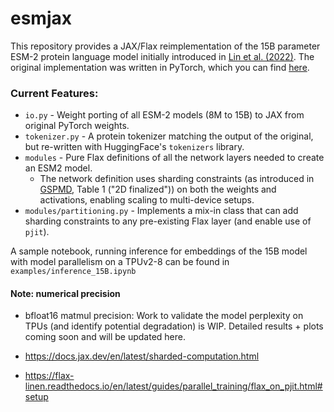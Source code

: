# esmjax

This repository provides a JAX/Flax reimplementation of the 15B parameter ESM-2 protein language model initially introduced in [Lin et al. (2022)](https://www.biorxiv.org/content/10.1101/2022.07.20.500902v1). The original implementation was written in PyTorch, which you can find [here](https://github.com/facebookresearch/esm).

### Current Features:

* `io.py` - Weight porting of all ESM-2 models (8M to 15B) to JAX from original PyTorch weights.
* `tokenizer.py` - A protein tokenizer matching the output of the original, but re-written with HuggingFace's `tokenizers` library.
* `modules` - Pure Flax definitions of all the network layers needed to create an ESM2 model.
    * The network definition uses sharding constraints (as introduced in [GSPMD](https://arxiv.org/abs/2105.04663), Table 1 ("2D finalized")) on both the weights and activations, enabling scaling to multi-device setups.
* `modules/partitioning.py` - Implements a mix-in class that can add sharding constraints to any pre-existing Flax layer (and enable use of `pjit`).

A sample notebook, running inference for embeddings of the 15B model with model parallelism on a TPUv2-8 can be found in `examples/inference_15B.ipynb`

#### Note: numerical precision
* bfloat16 matmul precision: Work to validate the model perplexity on TPUs (and identify potential degradation) is WIP. Detailed results + plots coming soon and will be updated here.


- https://docs.jax.dev/en/latest/sharded-computation.html

- https://flax-linen.readthedocs.io/en/latest/guides/parallel_training/flax_on_pjit.html#setup